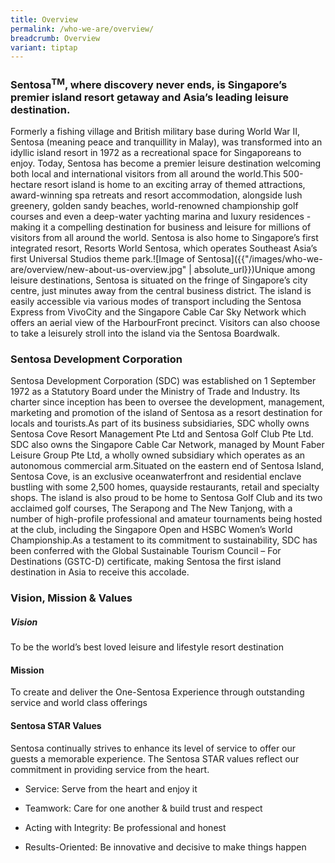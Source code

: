 ```yaml
---
title: Overview
permalink: /who-we-are/overview/
breadcrumb: Overview
variant: tiptap
---
```

<h3><strong>Sentosa<sup>TM</sup>, where discovery never ends, is Singapore’s premier island resort getaway and Asia’s leading leisure destination.</strong></h3>
<p>Formerly a fishing village and British military base during World War
II, Sentosa (meaning peace and tranquillity in Malay), was transformed
into an idyllic island resort in 1972 as a recreational space for Singaporeans
to enjoy. Today, Sentosa has become a premier leisure destination welcoming
both local and international visitors from all around the world.This 500-hectare
resort island is home to an exciting array of themed attractions, award-winning
spa retreats and resort accommodation, alongside lush greenery, golden
sandy beaches, world-renowned championship golf courses and even a deep-water
yachting marina and luxury residences - making it a compelling destination
for business and leisure for millions of visitors from all around the world.
Sentosa is also home to Singapore’s first integrated resort, Resorts World
Sentosa, which operates Southeast Asia’s first Universal Studios theme
park.![Image of Sentosa]({{"/images/who-we-are/overview/new-about-us-overview.jpg"
| absolute_url}})Unique among leisure destinations, Sentosa is situated
on the fringe of Singapore’s city centre, just minutes away from the central
business district. The island is easily accessible via various modes of
transport including the Sentosa Express from VivoCity and the Singapore
Cable Car Sky Network which offers an aerial view of the HarbourFront precinct.
Visitors can also choose to take a leisurely stroll into the island via
the Sentosa Boardwalk.</p>
<h3><strong>Sentosa Development Corporation</strong></h3>
<p>Sentosa Development Corporation (SDC) was established on 1 September 1972
as a Statutory Board under the Ministry of Trade and Industry. Its charter
since inception has been to oversee the development, management, marketing
and promotion of the island of Sentosa as a resort destination for locals
and tourists.As part of its business subsidiaries, SDC wholly owns Sentosa
Cove Resort Management Pte Ltd and Sentosa Golf Club Pte Ltd. SDC also
owns the Singapore Cable Car Network, managed by Mount Faber Leisure Group
Pte Ltd, a wholly owned subsidiary which operates as an autonomous commercial
arm.Situated on the eastern end of Sentosa Island, Sentosa Cove, is an
exclusive oceanwaterfront and residential enclave bustling with some 2,500
homes, quayside restaurants, retail and specialty shops. The island is
also proud to be home to Sentosa Golf Club and its two acclaimed golf courses,
The Serapong and The New Tanjong, with a number of high-profile professional
and amateur tournaments being hosted at the club, including the Singapore
Open and HSBC Women’s World Championship.As a testament to its commitment
to sustainability, SDC has been conferred with the Global Sustainable Tourism
Council – For Destinations (GSTC-D) certificate, making Sentosa the first
island destination in Asia to receive this accolade.</p>
<h3><strong>Vision, Mission &amp; Values</strong></h3>
<h5><strong>Vision</strong></h5>
<p>To be the world’s best loved leisure and lifestyle resort destination</p>
<h4><strong>Mission</strong></h4>
<p>To create and deliver the One-Sentosa Experience through outstanding service
and world class offerings</p>
<h4><strong>Sentosa STAR Values</strong></h4>
<p>Sentosa continually strives to enhance its level of service to offer our
guests a memorable experience. The Sentosa STAR values reflect our commitment
in providing service from the heart.</p>
<ul data-tight="true" class="tight">
<li>
<p>Service: Serve from the heart and enjoy it</p>
</li>
<li>
<p>Teamwork: Care for one another &amp; build trust and respect</p>
</li>
<li>
<p>Acting with Integrity: Be professional and honest</p>
</li>
<li>
<p>Results-Oriented: Be innovative and decisive to make things happen</p>
</li>
</ul>
<p></p>